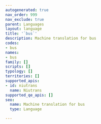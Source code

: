 ```yaml
---
autogenerated: true
nav_order: 999
nav_exclude: true
parent: Languages
layout: language
title: '`bus`'
description: Machine translation for bus
codes:
- bus
names:
- bus
family: []
scripts: []
typology: []
territories: []
supported_apis:
- id: niutrans
  name: Niutrans
supported_qe_apis: []
seo:
  name: Machine translation for bus
  type: Language

---
```


